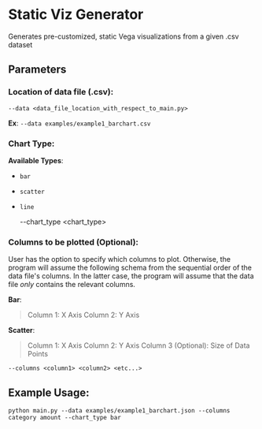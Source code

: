 # Static Viz Generator 
Generates pre-customized, static Vega visualizations from a given .csv dataset 
## Parameters
### Location of data file (.csv):
    --data <data_file_location_with_respect_to_main.py>
__Ex__:
    `--data examples/example1_barchart.csv`
    
### Chart Type:
__Available Types__:
- `bar`
- `scatter`
- `line`


    --chart_type <chart_type>

### Columns to be plotted (Optional):
User has the option to specify which columns to plot. Otherwise, the program will assume the following schema from the sequential order of the data file's columns. In the latter case, the program will assume that the data file *only* contains the relevant columns.

__Bar__:
> Column 1: X Axis
> Column 2: Y Axis

__Scatter__:
> Column 1: X Axis
> Column 2: Y Axis
> Column 3 (Optional): Size of Data Points

    --columns <column1> <column2> <etc...>

## Example Usage:
    python main.py --data examples/example1_barchart.json --columns category amount --chart_type bar